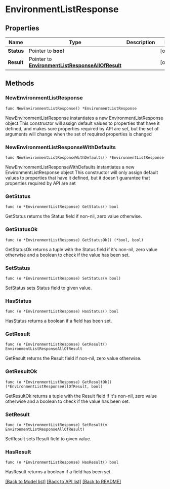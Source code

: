 # EnvironmentListResponse

## Properties

Name | Type | Description | Notes
------------ | ------------- | ------------- | -------------
**Status** | Pointer to **bool** |  | [optional] 
**Result** | Pointer to [**EnvironmentListResponseAllOfResult**](EnvironmentListResponseAllOfResult.md) |  | [optional] 

## Methods

### NewEnvironmentListResponse

`func NewEnvironmentListResponse() *EnvironmentListResponse`

NewEnvironmentListResponse instantiates a new EnvironmentListResponse object
This constructor will assign default values to properties that have it defined,
and makes sure properties required by API are set, but the set of arguments
will change when the set of required properties is changed

### NewEnvironmentListResponseWithDefaults

`func NewEnvironmentListResponseWithDefaults() *EnvironmentListResponse`

NewEnvironmentListResponseWithDefaults instantiates a new EnvironmentListResponse object
This constructor will only assign default values to properties that have it defined,
but it doesn't guarantee that properties required by API are set

### GetStatus

`func (o *EnvironmentListResponse) GetStatus() bool`

GetStatus returns the Status field if non-nil, zero value otherwise.

### GetStatusOk

`func (o *EnvironmentListResponse) GetStatusOk() (*bool, bool)`

GetStatusOk returns a tuple with the Status field if it's non-nil, zero value otherwise
and a boolean to check if the value has been set.

### SetStatus

`func (o *EnvironmentListResponse) SetStatus(v bool)`

SetStatus sets Status field to given value.

### HasStatus

`func (o *EnvironmentListResponse) HasStatus() bool`

HasStatus returns a boolean if a field has been set.

### GetResult

`func (o *EnvironmentListResponse) GetResult() EnvironmentListResponseAllOfResult`

GetResult returns the Result field if non-nil, zero value otherwise.

### GetResultOk

`func (o *EnvironmentListResponse) GetResultOk() (*EnvironmentListResponseAllOfResult, bool)`

GetResultOk returns a tuple with the Result field if it's non-nil, zero value otherwise
and a boolean to check if the value has been set.

### SetResult

`func (o *EnvironmentListResponse) SetResult(v EnvironmentListResponseAllOfResult)`

SetResult sets Result field to given value.

### HasResult

`func (o *EnvironmentListResponse) HasResult() bool`

HasResult returns a boolean if a field has been set.


[[Back to Model list]](../README.md#documentation-for-models) [[Back to API list]](../README.md#documentation-for-api-endpoints) [[Back to README]](../README.md)


